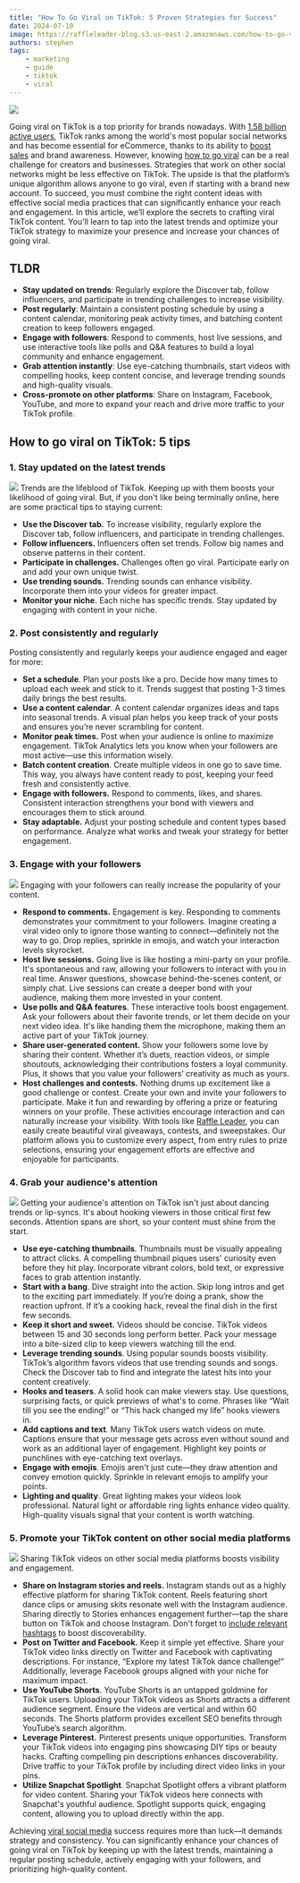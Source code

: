 ```yaml
---
title: "How To Go Viral on TikTok: 5 Proven Strategies for Success"
date: 2024-07-10
image: https://raffleleader-blog.s3.us-east-2.amazonaws.com/how-to-go-viral-on-tiktok-5-proven-strategies-for-success.png
authors: stephen
tags:
    - marketing
    - guide
    - tiktok
    - viral
---
```

![](https://raffleleader-blog.s3.us-east-2.amazonaws.com/how-to-go-viral-on-tiktok-5-proven-strategies-for-success.png)

Going viral on TikTok is a top priority for brands nowadays. With [1.58 billion active users](https://www.statista.com/statistics/272014/global-social-networks-ranked-by-number-of-users/), TikTok ranks among the world's most popular social networks and has become essential for eCommerce, thanks to its ability to [boost sales](https://raffleleader.com/blog/do-giveaways-increase-sales-for-small-businesses/) and brand awareness. However, knowing [how to go viral](https://raffleleader.com/blog/viral-content-marketing-strategies-for-2024/) can be a real challenge for creators and businesses. Strategies that work on other social networks might be less effective on TikTok. The upside is that the platform’s unique algorithm allows anyone to go viral, even if starting with a brand new account. To succeed, you must combine the right content ideas with effective social media practices that can significantly enhance your reach and engagement. In this article, we’ll explore the secrets to crafting viral TikTok content. You'll learn to tap into the latest trends and optimize your TikTok strategy to maximize your presence and increase your chances of going viral.

## **TLDR**

*   **Stay updated on trends**: Regularly explore the Discover tab, follow influencers, and participate in trending challenges to increase visibility.
*   **Post regularly**: Maintain a consistent posting schedule by using a content calendar, monitoring peak activity times, and batching content creation to keep followers engaged.
*   **Engage with followers**: Respond to comments, host live sessions, and use interactive tools like polls and Q&A features to build a loyal community and enhance engagement.
*   **Grab attention instantly**: Use eye-catching thumbnails, start videos with compelling hooks, keep content concise, and leverage trending sounds and high-quality visuals.
*   **Cross-promote on other platforms**: Share on Instagram, Facebook, YouTube, and more to expand your reach and drive more traffic to your TikTok profile.

## **How to go viral on TikTok: 5 tips**

### **1\. Stay updated on the latest trends**

![](https://raffleleader-blog.s3.us-east-2.amazonaws.com/tiktoktrends.webp) Trends are the lifeblood of TikTok. Keeping up with them boosts your likelihood of going viral. But, if you don't like being terminally online, here are some practical tips to staying current:

*   **Use the Discover tab.** To increase visibility, regularly explore the Discover tab, follow influencers, and participate in trending challenges.
*   **Follow influencers.** Influencers often set trends. Follow big names and observe patterns in their content.
*   **Participate in challenges.** Challenges often go viral. Participate early on and add your own unique twist.
*   **Use trending sounds.** Trending sounds can enhance visibility. Incorporate them into your videos for greater impact.
*   **Monitor your niche.** Each niche has specific trends. Stay updated by engaging with content in your niche.

### **2\. Post consistently and regularly**

Posting consistently and regularly keeps your audience engaged and eager for more:

*   **Set a schedule**. Plan your posts like a pro. Decide how many times to upload each week and stick to it. Trends suggest that posting 1-3 times daily brings the best results.
*   **Use a content calendar**. A content calendar organizes ideas and taps into seasonal trends. A visual plan helps you keep track of your posts and ensures you’re never scrambling for content.
*   **Monitor peak times.** Post when your audience is online to maximize engagement. TikTok Analytics lets you know when your followers are most active—use this information wisely.
*   **Batch content creation**. Create multiple videos in one go to save time. This way, you always have content ready to post, keeping your feed fresh and consistently active.
*   **Engage with followers.** Respond to comments, likes, and shares. Consistent interaction strengthens your bond with viewers and encourages them to stick around.
*   **Stay adaptable.** Adjust your posting schedule and content types based on performance. Analyze what works and tweak your strategy for better engagement.

### **3\. Engage with your followers**

![](https://raffleleader-blog.s3.us-east-2.amazonaws.com/engagewithfollowers.png) Engaging with your followers can really increase the popularity of your content.

*   **Respond to comments.** Engagement is key. Responding to comments demonstrates your commitment to your followers. Imagine creating a viral video only to ignore those wanting to connect—definitely not the way to go. Drop replies, sprinkle in emojis, and watch your interaction levels skyrocket.
*   **Host live sessions.** Going live is like hosting a mini-party on your profile. It's spontaneous and raw, allowing your followers to interact with you in real time. Answer questions, showcase behind-the-scenes content, or simply chat. Live sessions can create a deeper bond with your audience, making them more invested in your content.
*   **Use polls and Q&A features**. These interactive tools boost engagement. Ask your followers about their favorite trends, or let them decide on your next video idea. It's like handing them the microphone, making them an active part of your TikTok journey.
*   **Share user-generated content.** Show your followers some love by sharing their content. Whether it’s duets, reaction videos, or simple shoutouts, acknowledging their contributions fosters a loyal community. Plus, it shows that you value your followers’ creativity as much as yours.
*   **Host challenges and contests.** Nothing drums up excitement like a good challenge or contest. Create your own and invite your followers to participate. Make it fun and rewarding by offering a prize or featuring winners on your profile. These activities encourage interaction and can naturally increase your visibility. With tools like [Raffle Leader](https://raffleleader.com/), you can easily create beautiful viral giveaways, contests, and sweepstakes. Our platform allows you to customize every aspect, from entry rules to prize selections, ensuring your engagement efforts are effective and enjoyable for participants.

### 4\. **Grab your audience's attention**

![](https://raffleleader-blog.s3.us-east-2.amazonaws.com/thumbnails.avif) Getting your audience's attention on TikTok isn't just about dancing trends or lip-syncs. It's about hooking viewers in those critical first few seconds. Attention spans are short, so your content must shine from the start.

*   **Use eye-catching thumbnails**. Thumbnails must be visually appealing to attract clicks. A compelling thumbnail piques users' curiosity even before they hit play. Incorporate vibrant colors, bold text, or expressive faces to grab attention instantly.
*   **Start with a bang**. Dive straight into the action. Skip long intros and get to the exciting part immediately. If you’re doing a prank, show the reaction upfront. If it’s a cooking hack, reveal the final dish in the first few seconds.
*   **Keep it short and sweet.** Videos should be concise. TikTok videos between 15 and 30 seconds long perform better. Pack your message into a bite-sized clip to keep viewers watching till the end.
*   **Leverage trending sounds**. Using popular sounds boosts visibility. TikTok’s algorithm favors videos that use trending sounds and songs. Check the Discover tab to find and integrate the latest hits into your content creatively.
*   **Hooks and teasers**. A solid hook can make viewers stay. Use questions, surprising facts, or quick previews of what's to come. Phrases like “Wait till you see the ending!” or “This hack changed my life” hooks viewers in.
*   **Add captions and text**. Many TikTok users watch videos on mute. Captions ensure that your message gets across even without sound and work as an additional layer of engagement. Highlight key points or punchlines with eye-catching text overlays.
*   **Engage with emojis**. Emojis aren't just cute—they draw attention and convey emotion quickly. Sprinkle in relevant emojis to amplify your points.
*   **Lighting and quality**. Great lighting makes your videos look professional. Natural light or affordable ring lights enhance video quality. High-quality visuals signal that your content is worth watching.

### **5\. Promote your TikTok content on other social media platforms**

![](https://raffleleader-blog.s3.us-east-2.amazonaws.com/promote.jpg) Sharing TikTok videos on other social media platforms boosts visibility and engagement.

*   **Share on Instagram stories and reels.** Instagram stands out as a highly effective platform for sharing TikTok content. Reels featuring short dance clips or amusing skits resonate well with the Instagram audience. Sharing directly to Stories enhances engagement further—tap the share button on TikTok and choose Instagram. Don't forget to [include relevant hashtags](https://raffleleader.com/blog/2024s-top-instagram-giveaway-hashtags-to-boost-engagement/) to boost discoverability.
*   **Post on Twitter and Facebook.** Keep it simple yet effective. Share your TikTok video links directly on Twitter and Facebook with captivating descriptions. For instance, “Explore my latest TikTok dance challenge!” Additionally, leverage Facebook groups aligned with your niche for maximum impact.
*   **Use YouTube Shorts**. YouTube Shorts is an untapped goldmine for TikTok users. Uploading your TikTok videos as Shorts attracts a different audience segment. Ensure the videos are vertical and within 60 seconds. The Shorts platform provides excellent SEO benefits through YouTube’s search algorithm.
*   **Leverage Pinterest.** Pinterest presents unique opportunities. Transform your TikTok videos into engaging pins showcasing DIY tips or beauty hacks. Crafting compelling pin descriptions enhances discoverability. Drive traffic to your TikTok profile by including direct video links in your pins.
*   **Utilize Snapchat Spotlight**. Snapchat Spotlight offers a vibrant platform for video content. Sharing your TikTok videos here connects with Snapchat's youthful audience. Spotlight supports quick, engaging content, allowing you to upload directly within the app.

Achieving [viral social media](https://raffleleader.com/blog/social-media-viral-marketing-examples-content-strategies/) success requires more than luck—it demands strategy and consistency. You can significantly enhance your chances of going viral on TikTok by keeping up with the latest trends, maintaining a regular posting schedule, actively engaging with your followers, and prioritizing high-quality content.